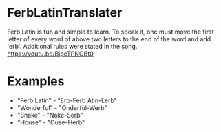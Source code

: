 # FerbLatinTranslater
Ferb Latin is fun and simple to learn.
To speak it, one must move the first letter of every word of above two letters to the end of the word and add 'erb'.
Additional rules were stated in the song.
https://youtu.be/BipcTPNOBt0
# Examples
- "Ferb Latin" - "Erb-Ferb Atin-Lerb"
- "Wonderful" - "Onderful-Werb"
- "Snake" - "Nake-Serb"
- "House" - "Ouse-Herb"
